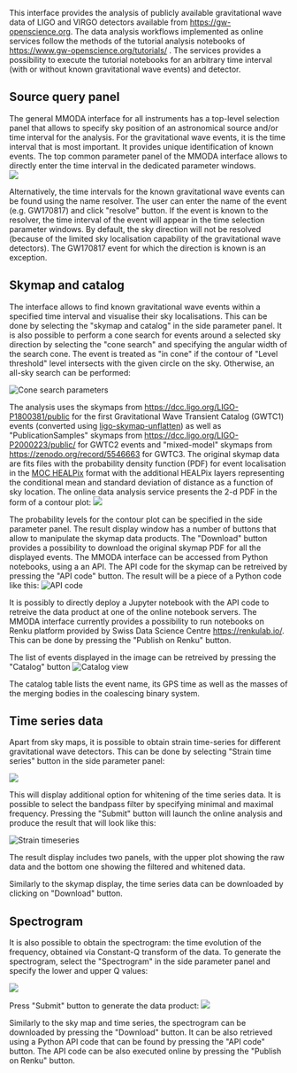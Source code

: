 This interface provides the analysis of publicly available gravitational wave data of LIGO and VIRGO detectors available from https://gw-openscience.org. The data analysis workflows implemented as online services follow the methods of the tutorial analysis notebooks of https://www.gw-openscience.org/tutorials/ . The services provides a possibility to execute the tutorial notebooks for an arbitrary time interval 
(with or without known gravitational wave events) and detector. 
  
## Source query panel

The general MMODA interface for all instruments has a top-level selection panel that allows to specify sky position of an astronomical source and/or time interval for the analysis. For the gravitational wave events, it is the time interval that is most important. It provides unique identification of known events. The top common parameter panel of the MMODA interface allows to directly enter the time interval in the dedicated parameter windows.  
      ![](im/frontend_top_pane_gw.png)
      
Alternatively, the time intervals for the known gravitational wave events can be found using the name resolver. The user can enter the name of the event (e.g. GW170817) and click "resolve" button. If the event is known to the resolver, the time interval of the event will appear in the time selection parameter windows. By default, the sky direction will not be resolved (because of the limited sky localisation capability of the gravitational wave detectors). The GW170817 event for which the direction is known is an exception. 

## Skymap and catalog

The interface allows to find known gravitational wave events within a specified time interval and visualise their sky localisations. This can be done by selecting the "skymap and catalog" in the side parameter panel. It is also possible to perform a cone search for events around a selected sky direction by selecting the "cone search" and specifying the angular width of the search cone. The event is treated as "in cone" if the contour of "Level threshold" level intersects with the given circle on the sky. Otherwise, an all-sky search can be performed:  

![Cone search parameters](im/conesearch_param.png)


The analysis uses the skymaps from https://dcc.ligo.org/LIGO-P1800381/public for the first Gravitational Wave Transient Catalog (GWTC1) events (converted using [ligo-skymap-unflatten](https://lscsoft.docs.ligo.org/ligo.skymap/tool/ligo_skymap_unflatten.html)) as well as "PublicationSamples" skymaps from https://dcc.ligo.org/LIGO-P2000223/public/ for GWTC2 events and "mixed-model" skymaps from https://zenodo.org/record/5546663 for GWTC3. The original skymap data are fits files with the probability density function (PDF) for event localisation in the [MOC HEALPix](https://www.ivoa.net/documents/MOC/20190215/WD-MOC-1.1-20190215.pdf) format with the additional HEALPix layers representing the conditional mean and standard deviation of distance as a function of sky location. The online data analysis service presents the 2-d PDF in the form of a contour plot:
![](im/skymap.png)

The probability levels for the contour plot can be specified in the side parameter panel. The result display window has a number of buttons that allow to manipulate the skymap data products. The "Download" button provides a possibility to download the original skymap PDF for all the displayed events. The MMODA interface can be accessed from Python notebooks, using a an API. The API code for the skymap can be retreived by pressing the "API code" button. The result will be a piece of a Python code like this:
![API code](im/api_skymap.png)

It is possibly to directly deploy a Jupyter notebook with the API code to retreive the data product at one of the online notebook servers. The MMODA interface currently provides a possibility to run notebooks on Renku platform provided by Swiss Data Science Centre https://renkulab.io/. This can be done by pressing the "Publish on Renku" button.

The list of events displayed in the image can be retreived by pressing the "Catalog" button
![Catalog view](im/catalog_view.png)

The catalog table lists the event name, its GPS time as well as the masses of the merging bodies in the coalescing binary system.

## Time series data

Apart from sky maps, it is possible to obtain strain time-series for different gravitational wave detectors. This can be done by selecting "Strain time series" button in the side parameter panel:

![](im/strain_param.png)
   
This will display additional option for whitening of the time series data. It is possible to select the bandpass filter by specifying minimal and maximal frequency. 
Pressing the "Submit" button will launch the online analysis and produce the result that will look like this:

![Strain timeseries](im/strain.png)

The result display includes two panels, with the upper plot showing the raw data and the bottom one showing the filtered and whitened data. 

Similarly to the skymap display, the time series data can be downloaded by clicking on "Download" button. 

## Spectrogram
It is also possible to obtain the spectrogram: the time evolution of the frequency, obtained via Constant-Q transform of the data. To generate the spectrogram, select the "Spectrogram" in the side parameter panel and specify the lower and upper Q values:

![](im/spectrogram_panel.png)

Press "Submit" button to generate the data product:
![](im/sgram.png)

Similarly to the sky map and time series, the spectrogram can be downloaded by pressing the "Download" button. It can be also retrieved using a Python API code that can be found by pressing the "API code" button. The API code can be also executed online by pressing the "Publish on Renku" button. 
